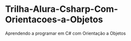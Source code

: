 # Trilha-Alura-Csharp-Com-Orientacoes-a-Objetos
Aprendendo a programar em C# com Orientação a Objetos
